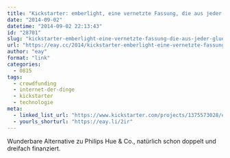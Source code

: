 ```yaml
---
title: "Kickstarter: emberlight, eine vernetzte Fassung, die aus jeder Glühbirne eine \"Smart Bulb\" macht"
date: "2014-09-02"
datetime: "2014-09-02 22:13:43"
id: "28701"
slug: "kickstarter-emberlight-eine-vernetzte-fassung-die-aus-jeder-gluehbirne-eine-smart-bulb-macht"
url: "https://eay.cc/2014/kickstarter-emberlight-eine-vernetzte-fassung-die-aus-jeder-gluehbirne-eine-smart-bulb-macht/"
author: "eay"
format: "link"
categories:
  - 0815
tags:
  - crowdfunding
  - internet-der-dinge
  - kickstarter
  - technologie
meta:
  - linked_list_url: "https://www.kickstarter.com/projects/1375573028/emberlight-turn-any-light-into-a-smart-light"
  - yourls_shorturl: "https://eay.li/2ir"
---
```


Wunderbare Alternative zu Philips Hue & Co., natürlich schon doppelt und dreifach finanziert.
